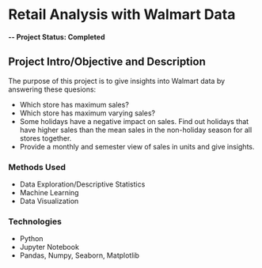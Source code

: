 # Retail Analysis with Walmart Data

#### -- Project Status: Completed

## Project Intro/Objective and Description
The purpose of this project is to give insights into Walmart data by answering these quesions:
- Which store has maximum sales?
- Which store has maximum varying sales?
- Some holidays have a negative impact on sales. Find out holidays
that have higher sales than the mean sales in the non-holiday season
for all stores together.
- Provide a monthly and semester view of sales in units and give
insights.

### Methods Used
* Data Exploration/Descriptive Statistics
* Machine Learning
* Data Visualization

### Technologies
* Python
* Jupyter Notebook
* Pandas, Numpy, Seaborn, Matplotlib
